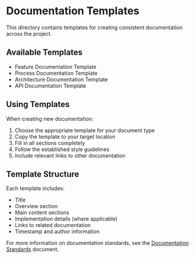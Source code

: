 # Documentation Templates

This directory contains templates for creating consistent documentation across the project.

## Available Templates

- Feature Documentation Template
- Process Documentation Template
- Architecture Documentation Template
- API Documentation Template

## Using Templates

When creating new documentation:

1. Choose the appropriate template for your document type
2. Copy the template to your target location
3. Fill in all sections completely
4. Follow the established style guidelines
5. Include relevant links to other documentation

## Template Structure

Each template includes:

- Title
- Overview section
- Main content sections
- Implementation details (where applicable)
- Links to related documentation
- Timestamp and author information

For more information on documentation standards, see the [Documentation Standards](/docs/processes/documentation/documentation-standards.md) document.
